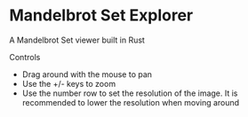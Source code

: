 # Mandelbrot Set Explorer
A Mandelbrot Set viewer built in Rust

Controls

- Drag around with the mouse to pan
- Use the +/- keys to zoom
- Use the number row to set the resolution of the image. It is recommended to lower the resolution when moving around

